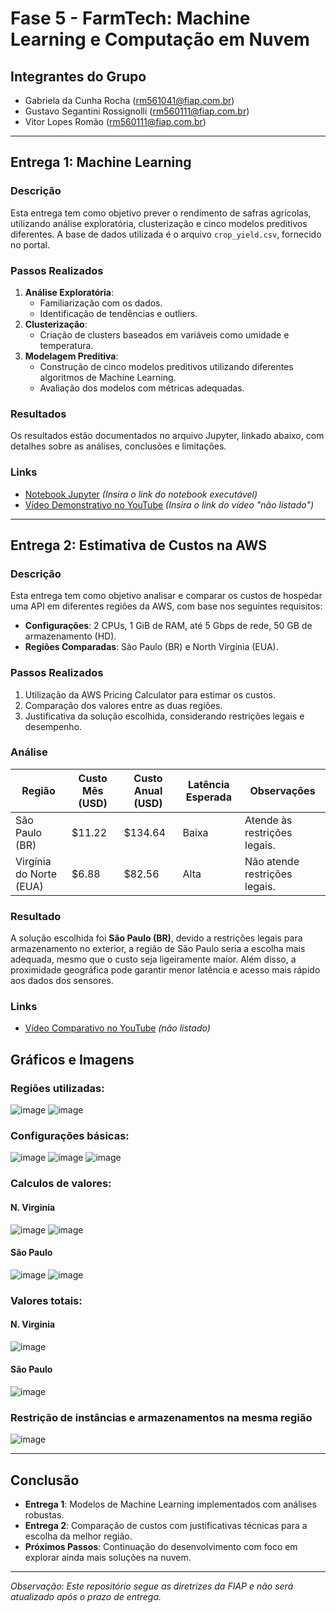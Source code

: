 # Fase 5 - FarmTech: Machine Learning e Computação em Nuvem

## Integrantes do Grupo
- Gabriela da Cunha Rocha (rm561041@fiap.com.br)
- Gustavo Segantini Rossignolli (rm560111@fiap.com.br)
- Vitor Lopes Romão (rm560111@fiap.com.br)

---

## Entrega 1: Machine Learning
### Descrição
Esta entrega tem como objetivo prever o rendimento de safras agrícolas, utilizando análise exploratória, clusterização e cinco modelos preditivos diferentes. A base de dados utilizada é o arquivo `crop_yield.csv`, fornecido no portal.

### Passos Realizados
1. **Análise Exploratória**:
   - Familiarização com os dados.
   - Identificação de tendências e outliers.
2. **Clusterização**:
   - Criação de clusters baseados em variáveis como umidade e temperatura.
3. **Modelagem Preditiva**:
   - Construção de cinco modelos preditivos utilizando diferentes algoritmos de Machine Learning.
   - Avaliação dos modelos com métricas adequadas.

### Resultados
Os resultados estão documentados no arquivo Jupyter, linkado abaixo, com detalhes sobre as análises, conclusões e limitações.

### Links
- [Notebook Jupyter](https://colab.research.google.com/drive/19YQVc9eTvf0jlMb7ogKbcB1vXHU8ReHN?usp=sharing) *(Insira o link do notebook executável)*
- [Vídeo Demonstrativo no YouTube](https://www.youtube.com/watch?v=x6MZ3CZdJxc) *(Insira o link do vídeo "não listado")*

---

## Entrega 2: Estimativa de Custos na AWS
### Descrição
Esta entrega tem como objetivo analisar e comparar os custos de hospedar uma API em diferentes regiões da AWS, com base nos seguintes requisitos:
- **Configurações**: 2 CPUs, 1 GiB de RAM, até 5 Gbps de rede, 50 GB de armazenamento (HD).
- **Regiões Comparadas**: São Paulo (BR) e North Virgínia (EUA).

### Passos Realizados
1. Utilização da AWS Pricing Calculator para estimar os custos.
2. Comparação dos valores entre as duas regiões.
3. Justificativa da solução escolhida, considerando restrições legais e desempenho.

### Análise
| Região                  | Custo Mês (USD)  | Custo Anual (USD)  | Latência Esperada | Observações                       |
|-------------------------|------------------|--------------------|-------------------|-----------------------------------|
| São Paulo (BR)          | $11.22           | $134.64            | Baixa             | Atende às restrições legais.      |
| Virgínia do Norte (EUA) | $6.88            | $82.56             | Alta              | Não atende restrições legais.     |

### Resultado
A solução escolhida foi **São Paulo (BR)**, devido a restrições legais para armazenamento no exterior, a região de São Paulo seria a escolha mais adequada, mesmo que o custo seja ligeiramente maior. Além disso, a proximidade geográfica pode garantir menor latência e acesso mais rápido aos dados dos sensores.

### Links
- [Vídeo Comparativo no YouTube](https://youtu.be/orOHmphvsqI) *(não listado)*

## Gráficos e Imagens
### Regiões utilizadas:
![image](https://github.com/user-attachments/assets/73922834-4782-4d9d-9fb7-990509dec722)
![image](https://github.com/user-attachments/assets/db18a01a-2ca0-4b16-b726-99d0b67859b9)

### Configurações básicas:
![image](https://github.com/user-attachments/assets/11391925-f975-4b10-ad77-b1ea8e517ec3)
![image](https://github.com/user-attachments/assets/5fc87c35-0dc4-4fda-976b-33d035e58b8d)
![image](https://github.com/user-attachments/assets/4832caa1-48fe-4909-848c-e524fb370410)

### Calculos de valores:
#### N. Virginia
![image](https://github.com/user-attachments/assets/a873ae98-02c1-46f6-8631-9c7b3b75bc1c)
![image](https://github.com/user-attachments/assets/1720d2b9-4eea-46d7-af94-cd98043788f7)

#### São Paulo
![image](https://github.com/user-attachments/assets/1e229118-6687-4ac7-a872-da35aea6d526)
![image](https://github.com/user-attachments/assets/8ff448f1-128a-4d05-9cf4-c67194b08c6c)

### Valores totais:
#### N. Virginia
![image](https://github.com/user-attachments/assets/6149f136-a1d4-4f20-8051-5ca0ab8664c0)
#### São Paulo
![image](https://github.com/user-attachments/assets/5feb1c3a-ad49-4e70-9b03-fbbd52b4e2df)

### Restrição de instâncias e armazenamentos na mesma região
![image](https://github.com/user-attachments/assets/93b65166-eea2-4fe6-9921-f2a259cb200e)

---

## Conclusão
- **Entrega 1**: Modelos de Machine Learning implementados com análises robustas.
- **Entrega 2**: Comparação de custos com justificativas técnicas para a escolha da melhor região.
- **Próximos Passos**: Continuação do desenvolvimento com foco em explorar ainda mais soluções na nuvem.

---

*Observação: Este repositório segue as diretrizes da FIAP e não será atualizado após o prazo de entrega.*
